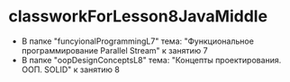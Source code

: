 # classworkForLesson8JavaMiddle

* В папке "funcyionalProgrammingL7" тема: "Функциональное программирование Parallel Stream" к занятию 7
* В папке "oopDesignConceptsL8" тема: "Концепты проектирования. ООП. SOLID" к занятию 8
